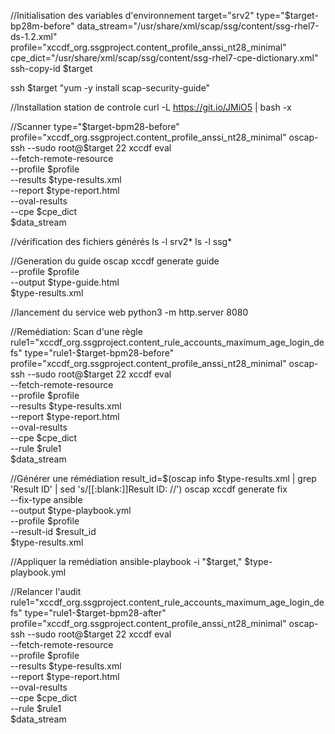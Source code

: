 //Initialisation des variables d'environnement
target="srv2"
type="$target-bp28m-before"
data_stream="/usr/share/xml/scap/ssg/content/ssg-rhel7-ds-1.2.xml"
profile="xccdf_org.ssgproject.content_profile_anssi_nt28_minimal"
cpe_dict="/usr/share/xml/scap/ssg/content/ssg-rhel7-cpe-dictionary.xml"
ssh-copy-id $target

ssh $target "yum -y install scap-security-guide"

//Installation  station de controle
curl -L https://git.io/JMiO5 | bash -x

//Scanner
type="$target-bpm28-before"
profile="xccdf_org.ssgproject.content_profile_anssi_nt28_minimal"
oscap-ssh --sudo root@$target 22 xccdf eval \
--fetch-remote-resource \
--profile $profile \
--results $type-results.xml \
--report $type-report.html \
--oval-results \
--cpe $cpe_dict \
$data_stream

//vérification des fichiers générés
ls -l srv2*
ls -l ssg*

//Generation du guide 
oscap xccdf generate guide \
--profile $profile \
--output $type-guide.html \
$type-results.xml

//lancement du service web 
python3 -m http.server 8080

//Remédiation: Scan d'une règle
rule1="xccdf_org.ssgproject.content_rule_accounts_maximum_age_login_defs"
type="rule1-$target-bpm28-before"
profile="xccdf_org.ssgproject.content_profile_anssi_nt28_minimal"
oscap-ssh --sudo root@$target 22 xccdf eval \
--fetch-remote-resource \
--profile $profile \
--results $type-results.xml \
--report $type-report.html \
--oval-results \
--cpe $cpe_dict \
--rule $rule1 \
$data_stream

//Générer une rémédiation
result_id=$(oscap info $type-results.xml | grep 'Result ID' | sed 's/[[:blank:]]Result ID: //')
oscap xccdf generate fix \
--fix-type ansible \
--output $type-playbook.yml \
--profile $profile \
--result-id $result_id \
$type-results.xml

//Appliquer la remédiation
ansible-playbook -i "$target," $type-playbook.yml

//Relancer l'audit
rule1="xccdf_org.ssgproject.content_rule_accounts_maximum_age_login_defs"
type="rule1-$target-bpm28-after"
profile="xccdf_org.ssgproject.content_profile_anssi_nt28_minimal"
oscap-ssh --sudo root@$target 22 xccdf eval \
--fetch-remote-resource \
--profile $profile \
--results $type-results.xml \
--report $type-report.html \
--oval-results \
--cpe $cpe_dict \
--rule $rule1 \
$data_stream
